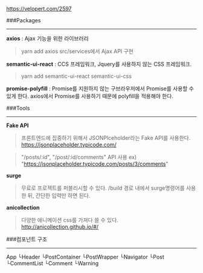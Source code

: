 https://velopert.com/2597



###Packages
___________
**axios** : Ajax 기능을 위한 라이브러리
>yarn add axios
>src/services에서 Ajax API 구현

**semantic-ui-react** : CCS 프레임워크, Jquery를 사용하지 않는 CSS 프레임워크. 
>yarn add semantic-ui-react semantic-ui-css

**promise-polyfill** : Promise를 지원하지 않는 구브라우저에서 Promise를 사용할 수 있게 한다. axios에서 Promise를 사용하기 때문에 polyfill을 적용해야 한다.



###Tools
________
**Fake API**
>프론트엔드에 집중하기 위해서 JSONPlceholder라는 Fake API를 사용한다. https://jsonplaceholder.typicode.com/

>"/posts/:id", "/post/:id/comments" API 사용 ex) "https://jsonplaceholder.typicode.com/posts/3/comments"

**surge**
>무료로 프로젝트를 퍼블리시할 수 있다.
>/build 경로 내에서 surge명령어를 사용한 뒤, 간단한 입력만 하면 된다.

**anicollection**
>다양한 애니메이션 css를 가져다 쓸 수 있다. 
>http://anicollection.github.io/#/



###컴포넌트 구조
_______________
App
└Header
└PostContainer
  └PostWrapper
    └Navigator
    └Post
      └CommentList
        └Comment
    └Warning



